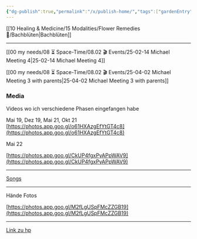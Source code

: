 ```yaml
---
{"dg-publish":true,"permalink":"/x/publish-home/","tags":["gardenEntry"]}
---
```




[[10 Healing & Medicine/15 Modalities/Flower Remedies 🌼/Bachblüten\|Bachblüten]]





---
[[00 my needs/08 ⏳ Space-Time/08.02 🎬 Events/25-02-14 Michael Meeting 4\|25-02-14 Michael Meeting 4]]

[[00 my needs/08 ⏳ Space-Time/08.02 🎬 Events/25-04-02 Michael Meeting 3 with parents\|25-04-02 Michael Meeting 3 with parents]]


### Media
Videos wo ich verschiedene Phasen eingefangen habe

  

Mai 19, Dez 19, Mai 21, Okt 21
[https://photos.app.goo.gl/o61HXAzgEfYtGT4c8](https://photos.app.goo.gl/o61HXAzgEfYtGT4c8)

  

Mai 22 

[https://photos.app.goo.gl/CkUP4fgxPyAPpWAV9](https://photos.app.goo.gl/CkUP4fgxPyAPpWAV9)

  

---  

  

[Songs](https://drive.google.com/drive/folders/1xcyiRX8PlqlOtOmMQHF6DnRIRHo9efft)

  

---

  

Hände Fotos 

[https://photos.app.goo.gl/M2fLgUSpFMcZZGB19](https://photos.app.goo.gl/M2fLgUSpFMcZZGB19)

  

---
[Link zu hp](https://1drv.ms/o/c/f0e2526dfed09ea8/Eqie0P5tUuIggPD1KQAAAAAB_RvMEqvcoqPgsoZ1ztTqxA?e=WI2N5P)

